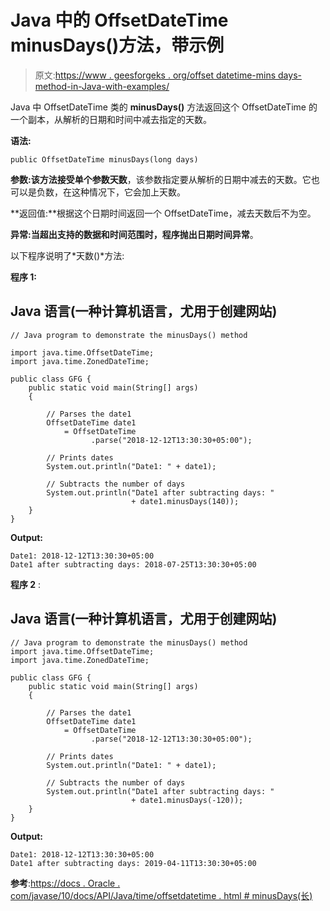 # Java 中的 OffsetDateTime minusDays()方法，带示例

> 原文:[https://www . geesforgeks . org/offset datetime-mins days-method-in-Java-with-examples/](https://www.geeksforgeeks.org/offsetdatetime-minusdays-method-in-java-with-examples/)

Java 中 OffsetDateTime 类的 **minusDays()** 方法返回这个 OffsetDateTime 的一个副本，从解析的日期和时间中减去指定的天数。

**语法:**

```
public OffsetDateTime minusDays(long days)
```

**参数:**该方法接受单个参数**天数**，该参数指定要从解析的日期中减去的天数。它也可以是负数，在这种情况下，它会加上天数。

**返回值:**根据这个日期时间返回一个 OffsetDateTime，减去天数后不为空。

**异常:**当超出支持的数据和时间范围时，程序抛出**日期时间异常**。

以下程序说明了*天数()*方法:

**程序 1:**

## Java 语言(一种计算机语言，尤用于创建网站)

```
// Java program to demonstrate the minusDays() method

import java.time.OffsetDateTime;
import java.time.ZonedDateTime;

public class GFG {
    public static void main(String[] args)
    {

        // Parses the date1
        OffsetDateTime date1
            = OffsetDateTime
                  .parse("2018-12-12T13:30:30+05:00");

        // Prints dates
        System.out.println("Date1: " + date1);

        // Subtracts the number of days
        System.out.println("Date1 after subtracting days: "
                           + date1.minusDays(140));
    }
}
```

**Output:** 

```
Date1: 2018-12-12T13:30:30+05:00
Date1 after subtracting days: 2018-07-25T13:30:30+05:00
```

**程序 2** :

## Java 语言(一种计算机语言，尤用于创建网站)

```
// Java program to demonstrate the minusDays() method
import java.time.OffsetDateTime;
import java.time.ZonedDateTime;

public class GFG {
    public static void main(String[] args)
    {

        // Parses the date1
        OffsetDateTime date1
            = OffsetDateTime
                  .parse("2018-12-12T13:30:30+05:00");

        // Prints dates
        System.out.println("Date1: " + date1);

        // Subtracts the number of days
        System.out.println("Date1 after subtracting days: "
                           + date1.minusDays(-120));
    }
}
```

**Output:** 

```
Date1: 2018-12-12T13:30:30+05:00
Date1 after subtracting days: 2019-04-11T13:30:30+05:00
```

**参考**:[https://docs . Oracle . com/javase/10/docs/API/Java/time/offsetdatetime . html # minusDays(长)](https://docs.oracle.com/javase/10/docs/api/java/time/OffsetDateTime.html#minusDays(long))